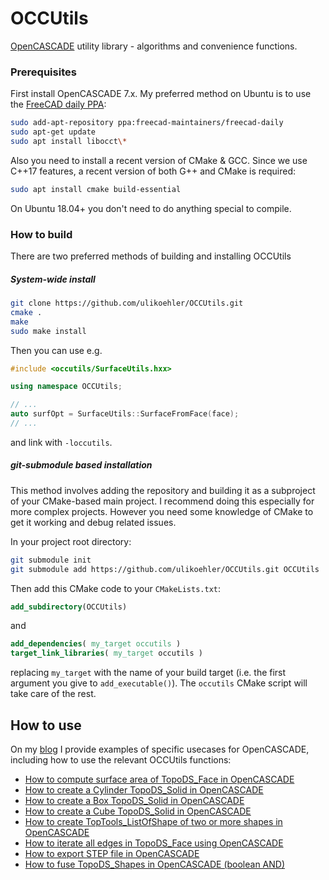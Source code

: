# OCCUtils
[OpenCASCADE](https://opencascade.com) utility library - algorithms and convenience functions.

### Prerequisites

First install OpenCASCADE 7.x. My preferred method on Ubuntu is to use the [FreeCAD daily PPA](https://launchpad.net/~freecad-maintainers/+archive/ubuntu/freecad-daily):

```sh
sudo add-apt-repository ppa:freecad-maintainers/freecad-daily
sudo apt-get update
sudo apt install libocct\*
```

Also you need to install a recent version of CMake & GCC. Since we use C++17 features, a recent version of both G++ and CMake is required:
```sh
sudo apt install cmake build-essential
```

On Ubuntu 18.04+ you don't need to do anything special to compile.

### How to build

There are two preferred methods of building and installing OCCUtils

##### System-wide install

```sh
git clone https://github.com/ulikoehler/OCCUtils.git
cmake .
make
sudo make install
```

Then you can use e.g.
```cpp
#include <occutils/SurfaceUtils.hxx>

using namespace OCCUtils;

// ...
auto surfOpt = SurfaceUtils::SurfaceFromFace(face);
// ...
```

and link with `-loccutils`.

##### git-submodule based installation

This method involves adding the repository and building it as a subproject of your CMake-based main project. I recommend doing this especially for more complex projects. However you need some knowledge of CMake to get it working and debug related issues.

In your project root directory:
```sh
git submodule init
git submodule add https://github.com/ulikoehler/OCCUtils.git OCCUtils
```

Then add this CMake code to your `CMakeLists.txt`:
```cmake
add_subdirectory(OCCUtils)
```

and

```cmake
add_dependencies( my_target occutils )
target_link_libraries( my_target occutils )
```
replacing `my_target` with the name of your build target (i.e. the first argument you give to `add_executable()`). The `occutils` CMake script will take care of the rest.

## How to use

On my [blog](https://techoverflow.net) I provide examples of specific usecases for OpenCASCADE, including how to use the relevant OCCUtils functions:

* [How to compute surface area of TopoDS_Face in OpenCASCADE](https://techoverflow.net/2019/06/13/how-to-compute-surface-area-of-topods_face-in-opencascade/)
* [How to create a Cylinder TopoDS_Solid in OpenCASCADE](https://techoverflow.net/2019/06/13/how-to-create-a-cylinder-topods_solid-in-opencascade/)
* [How to create a Box TopoDS_Solid in OpenCASCADE](https://techoverflow.net/2019/06/13/how-to-create-a-box-topods_solid-in-opencascade/)
* [How to create a Cube TopoDS_Solid in OpenCASCADE](https://techoverflow.net/2019/06/13/how-to-create-a-cube-topods_solid-in-opencascade/)
* [How to create TopTools_ListOfShape of two or more shapes in OpenCASCADE](https://techoverflow.net/2019/06/13/how-to-create-toptools_listofshape-of-two-or-more-shapes-in-opencascade/)
* [How to iterate all edges in TopoDS_Face using OpenCASCADE](https://techoverflow.net/2019/06/13/how-to-iterate-all-edges-in-topods_face-using-opencascade/)
* [How to export STEP file in OpenCASCADE](https://techoverflow.net/2019/06/13/how-to-export-step-file-in-opencascade/)
* [How to fuse TopoDS_Shapes in OpenCASCADE (boolean AND)](https://techoverflow.net/2019/06/14/how-to-fuse-topods_shapes-in-opencascade-boolean-and/)